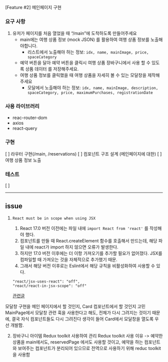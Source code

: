 [Feature #2] 메인페이지 구현

### 요구 사항

1. 유저가 페이지를 처음 열었을 때 “/main”에 도착하도록 만들어주세요
   - main에는 여행 상품 정보 (mock JSON) 를 활용하여 여행 상품 정보를 노출해야합니다.
     - 리스트에서 노출해야 하는 정보: `idx, name, mainImage, price, spaceCategory`
   - 예약 버튼을 달아 예약 버튼을 클릭시 여행 상품 장바구니에서 사용 할 수 있도록 상품 데이터
     를 저장해주세요.
   - 여행 상품 정보를 클릭했을 때 여행 상품을 자세히 볼 수 있는 모달창을 제작해주세요
     - 모달에서 노출해야 하는 정보: `idx, name, mainImage, description, spaceCategory, price, maximumPurchases, registrationDate`

### 사용 라이브러리

- reac-router-dom
- axios
- react-query

### 구현

[ ] 라우터 구현(/main, /reservations)
[ ] 컴포넌트 구조 설계 (메인페이지에 대한)
[ ] 여행 상품 정보 노출

### 테스트

[ ]

---

## issue

1. `React must be in scope when using JSX`

   1. React 17.0 버전 이전에는 파일 내에 `import React from 'react'` 를 작성해야 했다.
   2. 컴포넌트를 만들 때 React.createElement 함수를 호출해서 만드는데, 해당 파일 내에 react가 import 하지 않으면 오류가 발생한다.
   3. 하지만 17.0 버전 이후에는 더 이항 가져오기를 추가할 필요가 없어졌다. JSX를 컴파일할 때 가져오는 것을 자체적으로 추가했기 때문.
   4. 그래서 해당 버전 이후로는 Eslint에서 해당 규칙을 비활성화하여 사용할 수 있다.

   ```
   "react/jsx-uses-react": "off",
   "react/react-in-jsx-scope": "off"
   ```

   [관련글](https://dev.to/chandelieraxel/why-do-react-need-to-be-in-scope-for-jsx-3hen)

모달창 구현을 메인 페이지에서 할 것인지, Card 컴포넌트에서 할 것인지 고민
MainPage에서 모달창 관련 훅을 사용한다고 해도, 전체가 다시 그려지는 것이기 때문에,
결국 자식 컴포넌트들도 다시 그려진다 생각이 들어 Card에서 모달창을 열도록 우선 개발함.

2. 장바구니 아이템 Redux toolkit 사용하여 관리
   Redux toolkit 사용 이유
   -> 예약한 상품을 main에서도, reservedPage 에서도 사용할 것이고,
   예약을 하는 컴포넌트와 보여주는 컴포넌트가 분리되어 있으므로 전역으로 사용하기 위해 reduc toolkit 을 사용함
